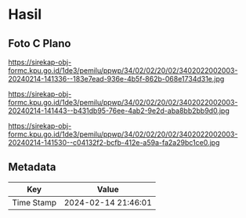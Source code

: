 # Hasil

## Foto C Plano

https://sirekap-obj-formc.kpu.go.id/1de3/pemilu/ppwp/34/02/02/20/02/3402022002003-20240214-141336--183e7ead-936e-4b5f-862b-068e1734d31e.jpg

https://sirekap-obj-formc.kpu.go.id/1de3/pemilu/ppwp/34/02/02/20/02/3402022002003-20240214-141443--b431db95-76ee-4ab2-9e2d-aba8bb2bb9d0.jpg

https://sirekap-obj-formc.kpu.go.id/1de3/pemilu/ppwp/34/02/02/20/02/3402022002003-20240214-141530--c04132f2-bcfb-412e-a59a-fa2a29bc1ce0.jpg


## Metadata

| Key        | Value               |
| ---------- | ------------------- |
| Time Stamp | 2024-02-14 21:46:01 |



